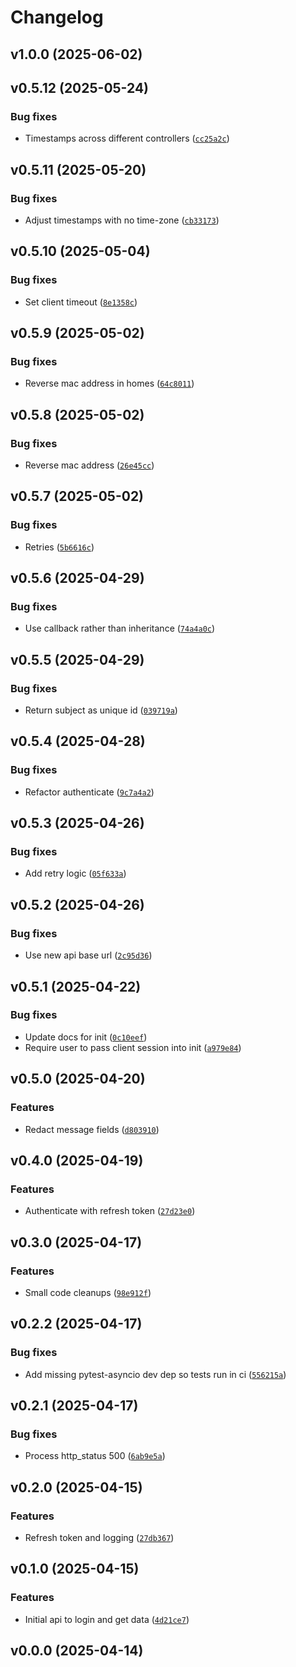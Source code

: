 # Changelog

## v1.0.0 (2025-06-02)

## v0.5.12 (2025-05-24)

### Bug fixes

- Timestamps across different controllers ([`cc25a2c`](https://github.com/kohlerlibs/aiokem/commit/cc25a2c4f5a9653762fd1af03e46ceaadd1d7bdc))

## v0.5.11 (2025-05-20)

### Bug fixes

- Adjust timestamps with no time-zone ([`cb33173`](https://github.com/kohlerlibs/aiokem/commit/cb331739757b06e6525365e9db141a3c4a67e2d3))

## v0.5.10 (2025-05-04)

### Bug fixes

- Set client timeout ([`8e1358c`](https://github.com/kohlerlibs/aiokem/commit/8e1358ccc4a5b81fccd9f1f1fba1ff67154277ed))

## v0.5.9 (2025-05-02)

### Bug fixes

- Reverse mac address in homes ([`64c8011`](https://github.com/kohlerlibs/aiokem/commit/64c801195c84e0ea220389ab63ffd7b1b7094743))

## v0.5.8 (2025-05-02)

### Bug fixes

- Reverse mac address ([`26e45cc`](https://github.com/kohlerlibs/aiokem/commit/26e45cc86491094e09202efbcb51d3b1f78ef3f1))

## v0.5.7 (2025-05-02)

### Bug fixes

- Retries ([`5b6616c`](https://github.com/kohlerlibs/aiokem/commit/5b6616cc15e1895cd32132766894a61033aa90aa))

## v0.5.6 (2025-04-29)

### Bug fixes

- Use callback rather than inheritance ([`74a4a0c`](https://github.com/kohlerlibs/aiokem/commit/74a4a0c2a6b63045e9a67db8c95d24fc6cdd8c81))

## v0.5.5 (2025-04-29)

### Bug fixes

- Return subject as unique id ([`039719a`](https://github.com/kohlerlibs/aiokem/commit/039719a2d387ba70255c1727ee21149ea427c5bd))

## v0.5.4 (2025-04-28)

### Bug fixes

- Refactor authenticate ([`9c7a4a2`](https://github.com/kohlerlibs/aiokem/commit/9c7a4a20f208204df76e0fb86f4fbf976a2a091e))

## v0.5.3 (2025-04-26)

### Bug fixes

- Add retry logic ([`05f633a`](https://github.com/kohlerlibs/aiokem/commit/05f633aadbc5dcab52c0983b14c32cb0f0dfdf77))

## v0.5.2 (2025-04-26)

### Bug fixes

- Use new api base url ([`2c95d36`](https://github.com/kohlerlibs/aiokem/commit/2c95d365de7753e8acee6885caa21141d3989d00))

## v0.5.1 (2025-04-22)

### Bug fixes

- Update docs for init ([`0c10eef`](https://github.com/kohlerlibs/aiokem/commit/0c10eef698463ce508629029bc1754579d303eb1))
- Require user to pass client session into init ([`a979e84`](https://github.com/kohlerlibs/aiokem/commit/a979e84b93fbe2fa808bd05352387ae1d9f4bff2))

## v0.5.0 (2025-04-20)

### Features

- Redact message fields ([`d803910`](https://github.com/kohlerlibs/aiokem/commit/d80391062fb70facf1252dbe13a4331223177e52))

## v0.4.0 (2025-04-19)

### Features

- Authenticate with refresh token ([`27d23e0`](https://github.com/kohlerlibs/aiokem/commit/27d23e008d47752adadba73c5f5b575a1bba8282))

## v0.3.0 (2025-04-17)

### Features

- Small code cleanups ([`98e912f`](https://github.com/kohlerlibs/aiokem/commit/98e912f56888a727fe1b0bb9f4409be77c091df0))

## v0.2.2 (2025-04-17)

### Bug fixes

- Add missing pytest-asyncio dev dep so tests run in ci ([`556215a`](https://github.com/kohlerlibs/aiokem/commit/556215a1704f81f128d365fe65572f1db0c6bfb5))

## v0.2.1 (2025-04-17)

### Bug fixes

- Process http_status 500 ([`6ab9e5a`](https://github.com/kohlerlibs/aiokem/commit/6ab9e5a18cd14c9230e7abc9a2d33286dd2b298a))

## v0.2.0 (2025-04-15)

### Features

- Refresh token and logging ([`27db367`](https://github.com/kohlerlibs/aiokem/commit/27db36790a141048c07b0760e6be2822aa011546))

## v0.1.0 (2025-04-15)

### Features

- Initial api to login and get data ([`4d21ce7`](https://github.com/kohlerlibs/aiokem/commit/4d21ce7a7c8c18d3034ec1b2baeae8de37d447bd))

## v0.0.0 (2025-04-14)
